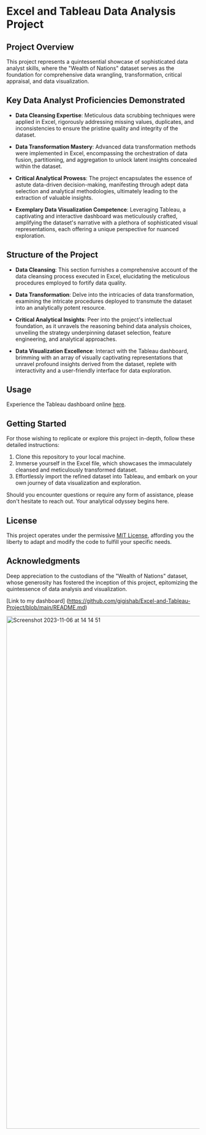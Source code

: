 
# Excel and Tableau Data Analysis Project

## Project Overview
This project represents a quintessential showcase of sophisticated data analyst skills, where the "Wealth of Nations" dataset serves as the foundation for comprehensive data wrangling, transformation, critical appraisal, and data visualization.

## Key Data Analyst Proficiencies Demonstrated
- **Data Cleansing Expertise**: Meticulous data scrubbing techniques were applied in Excel, rigorously addressing missing values, duplicates, and inconsistencies to ensure the pristine quality and integrity of the dataset.

- **Data Transformation Mastery**: Advanced data transformation methods were implemented in Excel, encompassing the orchestration of data fusion, partitioning, and aggregation to unlock latent insights concealed within the dataset.

- **Critical Analytical Prowess**: The project encapsulates the essence of astute data-driven decision-making, manifesting through adept data selection and analytical methodologies, ultimately leading to the extraction of valuable insights.

- **Exemplary Data Visualization Competence**: Leveraging Tableau, a captivating and interactive dashboard was meticulously crafted, amplifying the dataset's narrative with a plethora of sophisticated visual representations, each offering a unique perspective for nuanced exploration.

## Structure of the Project
- **Data Cleansing**: This section furnishes a comprehensive account of the data cleansing process executed in Excel, elucidating the meticulous procedures employed to fortify data quality.

- **Data Transformation**: Delve into the intricacies of data transformation, examining the intricate procedures deployed to transmute the dataset into an analytically potent resource.

- **Critical Analytical Insights**: Peer into the project's intellectual foundation, as it unravels the reasoning behind data analysis choices, unveiling the strategy underpinning dataset selection, feature engineering, and analytical approaches.

- **Data Visualization Excellence**: Interact with the Tableau dashboard, brimming with an array of visually captivating representations that unravel profound insights derived from the dataset, replete with interactivity and a user-friendly interface for data exploration.

## Usage
Experience the Tableau dashboard online [here](link_to_tableau_dashboard).

## Getting Started
For those wishing to replicate or explore this project in-depth, follow these detailed instructions:
1. Clone this repository to your local machine.
2. Immerse yourself in the Excel file, which showcases the immaculately cleansed and meticulously transformed dataset.
3. Effortlessly import the refined dataset into Tableau, and embark on your own journey of data visualization and exploration.

Should you encounter questions or require any form of assistance, please don't hesitate to reach out. Your analytical odyssey begins here.

## License
This project operates under the permissive [MIT License](link_to_license), affording you the liberty to adapt and modify the code to fulfill your specific needs.

## Acknowledgments
Deep appreciation to the custodians of the "Wealth of Nations" dataset, whose generosity has fostered the inception of this project, epitomizing the quintessence of data analysis and visualization.

[Link to my dashboard] (https://github.com/gigishab/Excel-and-Tableau-Project/blob/main/README.md)

<img width="1338" alt="Screenshot 2023-11-06 at 14 14 51" src="https://github.com/gigishab/Excel-and-Tableau-Project-/assets/97798293/9cd68b1e-d1c7-400a-9aab-4a43191ffd3c">





